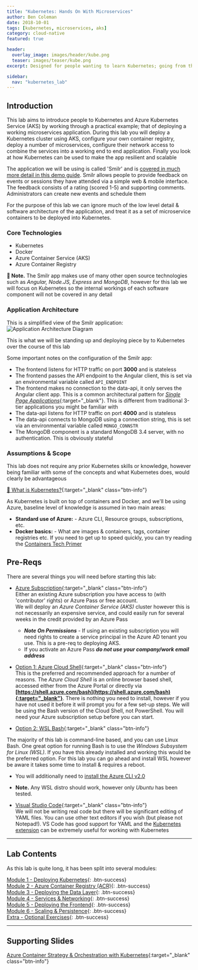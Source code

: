 ```yaml
---
title: "Kubernetes: Hands On With Microservices"
author: Ben Coleman
date: 2018-10-01
tags: [kubernetes, microservices, aks]
category: cloud-native
featured: true

header:
  overlay_image: images/header/kube.png
  teaser: images/teaser/kube.png
excerpt: Designed for people wanting to learn Kubernetes; going from the basics to deploying a real working application The Smilr app makes use of many other open source technologies such as *Angular, Node.JS, Express* and *MongoDB*, however for this lab we will focus on Kubernetes so the internal workings of each software component will not be covered in any detail

sidebar:
  nav: "kubernetes_lab"
---
```


## Introduction
This lab aims to introduce people to Kubernetes and Azure Kubernetes Service (AKS) by working through a practical example; that of deploying a working microservices application. During this lab you will deploy a Kubernetes cluster using AKS, configure your own container registry, deploy a number of microservices, configure their network access to combine the services into a working end to end application. Finally you look at how Kubernetes can be used to make the app resilient and scalable

The application we will be using is called 'Smilr' and is [covered in much more detail in this demo guide](/demos/microservices/). Smilr allows people to provide feedback on events or sessions they have attended via a simple web & mobile interface. The feedback consists of a rating (scored 1-5) and supporting comments. Administrators can create new events and schedule them

For the purpose of this lab we can ignore much of the low level detail & software architecture of the application, and treat it as a set of microservice containers to be deployed into Kubernetes. 

### Core Technologies
- Kubernetes
- Docker
- Azure Container Service (AKS) 
- Azure Container Registry

**💬 Note.** The Smilr app makes use of many other open source technologies such as *Angular, Node.JS, Express* and *MongoDB*, however for this lab we will focus on Kubernetes so the internal workings of each software component will not be covered in any detail


### Application Architecture
This is a simplified view of the Smilr application:
![Application Architecture Diagram](images/arch.png)

This is what we will be standing up and deploying piece by to Kubernetes over the course of this lab

Some important notes on the configuration of the Smilr app:
- The frontend listens for HTTP traffic on port **3000** and is stateless
- The frontend passes the API endpoint to the Angular client, this is set via an environmental variable called `API_ENDPOINT`
- The frontend makes no connection to the data-api, it only serves the Angular client app. This is a common architectural pattern for [*Single Page Applications*](https://medium.com/@NeotericEU/single-page-application-vs-multiple-page-application-2591588efe58){:target="_blank"}. This is different from traditional 3-tier applications you might be familiar with
- The data-api listens for HTTP traffic on port **4000** and is stateless
- The data-api connects to MongoDB using a connection string, this is set via an environmental variable called `MONGO_CONNSTR`
- The MongoDB component is a standard MongoDB 3.4 server, with no authentication. This is obviously stateful 


### Assumptions & Scope
This lab does not require any prior Kubernetes skills or knowledge, however being familiar with some of the concepts and what Kubernetes does, would clearly be advantageous 

[📘 What is Kubernetes?](https://kubernetes.io/docs/concepts/overview/what-is-kubernetes/){:target="_blank" class="btn-info"} 

As Kubernetes is built on top of containers and Docker, and we'll be using Azure, baseline level of knowledge is assumed in two main areas:
- **Standard use of Azure:** - Azure CLI, Resource groups, subscriptions, etc. 
- **Docker basics:** - What are images & containers, tags, container registries etc. If you need to get up to speed quickly, you can try reading the [Containers Tech Primer](/guides/tech-primer-containers)


## Pre-Reqs
There are several things you will need before starting this lab:

- [Azure Subscription](/guides/subscription){:target="_blank" class="btn-info"}   
Either an existing Azure subscription you have access to (with 'contributor' rights) or Azure Pass or free account.  
We will deploy an *Azure Container Service (AKS)* cluster however this is not necessarily an expensive service, and could easily run for several weeks in the credit provided by an Azure Pass
  - ***Note On Permissions*** - If using an existing subscription you will need rights to create a service principal in the Azure AD tenant you use. This is a pre-req to deploying AKS. 
  - If you activate an Azure Pass ***do not use your company/work email address***

- [Option 1: Azure Cloud Shell](https://azure.microsoft.com/en-gb/features/cloud-shell/){:target="_blank" class="btn-info"}  
This is the preferred and recommended approach for a number of reasons. The *Azure Cloud Shell* is an online browser based shell, accessed either from the Azure Portal or directly via **[https://shell.azure.com/bash](https://shell.azure.com/bash){:target="_blank"}**. There is nothing you need to install, however if you have not used it before it will prompt you for a few set-up steps. We will be using the Bash version of the Cloud Shell, not PowerShell. You will need your Azure subscription setup before you can start.


- [Option 2: WSL Bash](https://docs.microsoft.com/en-us/windows/wsl/install-win10){:target="_blank" class="btn-info"} 

The majority of this lab is command-line based, and you can use Linux Bash. One great option for running Bash is to use the *Windows Subsystem for Linux (WSL)*. If you have this already installed and working this would be the preferred option. For this lab you can go ahead and install WSL however be aware it takes some time to install & requires a reboot.  
  - You will additionally need to [install the Azure CLI v2.0](https://docs.microsoft.com/en-us/cli/azure/install-azure-cli-apt?view=azure-cli-latest)
  - **Note.** Any WSL distro should work, however only *Ubuntu* has been tested.


- [Visual Studio Code](https://code.visualstudio.com/){:target="_blank" class="btn-info"}  
We will not be writing real code but there will be significant editing of YAML files. You can use other text editors if you wish (but please not Notepad!). VS Code has good support for YAML and the [Kubernetes extension](https://marketplace.visualstudio.com/items?itemName=brendandburns.vs-kubernetes) can be extremely useful for working with Kubernetes 

---

## Lab Contents
As this lab is quite long, it has been split into several modules:

[Module 1 - Deploying Kubernetes](part1){: .btn-success}  
[Module 2 - Azure Container Registry (ACR)](part2){: .btn-success}   
[Module 3 - Deploying the Data Layer](part3){: .btn-success}  
[Module 4 - Services & Networking](part4){: .btn-success}  
[Module 5 - Deploying the Frontend](part5){: .btn-success}  
[Module 6 - Scaling & Persistence](part6){: .btn-success}  
[Extra - Optional Exercises](extra){: .btn-success}

---

## Supporting Slides
[Azure Container Strategy & Orchestration with Kubernetes](https://1drv.ms/b/s!AhEX99ErZbKGg1n8wQOPvgtQoYsl){:target="_blank" class="btn-info"}
